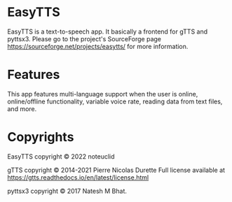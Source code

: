 # EasyTTS
EasyTTS is a text-to-speech app. It basically a frontend for gTTS and pyttsx3. Please go to the project's SourceForge page https://sourceforge.net/projects/easytts/ for more information.

# Features
This app features multi-language support when the user is online, online/offline functionality, variable voice rate, reading data from text files, and more.

# Copyrights

EasyTTS copyright © 2022 noteuclid

gTTS copyright © 2014-2021 Pierre Nicolas Durette
Full license available at https://gtts.readthedocs.io/en/latest/license.html

pyttsx3 copyright © 2017 Natesh M Bhat. 
